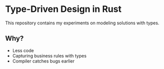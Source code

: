 # Type-Driven Design in Rust
This repository contains my experiments on modeling solutions with types.

## Why?
- Less code
- Capturing business rules with types
- Compiler catches bugs earlier
